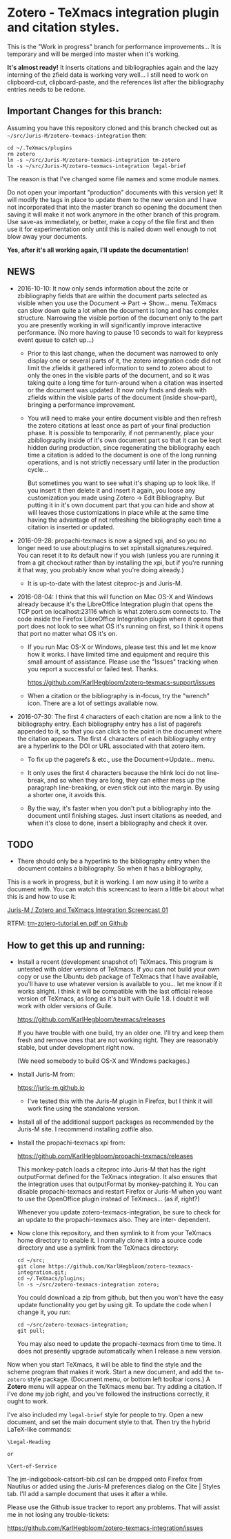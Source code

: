 Zotero - TeXmacs integration plugin and citation styles.
========================================================

This is the "Work in progress" branch for performance
improvements... It is temporary and will be merged into master when
it's working.

**It's almost ready!** It inserts citations and bibliographies again
and the lazy interning of the zfield data is working very well... I
still need to work on clipboard-cut, clipboard-paste, and the
references list after the bibliography entries needs to be redone.

## Important Changes for this branch: ##

Assuming you have this repository cloned and this branch checked out
as `~/src/Juris-M/zotero-texmacs-integration` then:

    cd ~/.TeXmacs/plugins
    rm zotero
    ln -s ~/src/Juris-M/zotero-texmacs-integration tm-zotero
    ln -s ~/src/Juris-M/zotero-texmacs-integration legal-brief

The reason is that I've changed some file names and some module names.

Do not open your important "production" documents with this version
yet! It will modify the <zcite> tags in place to update them to the
new version and I have not incorporated that into the master branch so
opening the document then saving it will make it not work anymore in
the other branch of this program. Use save-as immediately, or better,
make a copy of the file first and then use it for experimentation only
until this is nailed down well enough to not blow away your documents.

**Yes, after it's all working again, I'll update the documentation!**


NEWS
----

  * 2016-10-10: It now only sends information about the zcite or
    zbibliography fields that are within the document parts selected
    as visible when you use the Document -> Part ->
    Show... menu. TeXmacs can slow down quite a lot when the document
    is long and has complex structure. Narrowing the visible portion
    of the document only to the part you are presently working in will
    significantly improve interactive performance. (No more having to
    pause 10 seconds to wait for keypress event queue to catch up...)
    
    * Prior to this last change, when the document was narrowed to
      only display one or several parts of it, the zotero integration
      code did not limit the zfields it gathered information to send
      to zotero about to only the ones in the visible parts of the
      document, and so it was taking quite a long time for turn-around
      when a citation was inserted or the document was updated. It now
      only finds and deals with zfields within the visible parts of
      the document (inside show-part), bringing a performance
      improvement.
      
    * You will need to make your entire document visible and then
      refresh the zotero citations at least once as part of your final
      production phase. It is possible to temporarily, if not
      permanently, place your zbibliography inside of it's own
      document part so that it can be kept hidden during production,
      since regenerating the bibliography each time a citation is
      added to the document is one of the long running operations, and
      is not strictly necessary until later in the production
      cycle...
      
      But sometimes you want to see what it's shaping up to look
      like. If you insert it then delete it and insert it again, you
      loose any customization you made using Zotero -> Edit
      Bibliography. But putting it in it's own document part that you
      can hide and show at will leaves those customizations in place
      while at the same time having the advantage of not refreshing
      the bibliography each time a citation is inserted or updated.

  * 2016-09-28: propachi-texmacs is now a signed xpi, and so you no
    longer need to use about:plugins to set
    xpinstall.signatures.required. You can reset it to its default now
    if you wish (unless you are running it from a git checkout rather
    than by installing the xpi, but if you're running it that way, you
    probably know what you're doing already.)
    
    * It is up-to-date with the latest citeproc-js and Juris-M.

  * 2016-08-04: I think that this will function on Mac OS-X and
    Windows already because it's the LibreOffice Integration plugin
    that opens the TCP port on localhost:23116 which is what
    zotero.scm connects to. The code inside the Firefox LibreOffice
    Integration plugin where it opens that port does not look to see
    what OS it's running on first, so I think it opens that port no
    matter what OS it's on.
    
    * If you run Mac OS-X or Windows, please test this and let me know
      how it works. I have limited time and equipment and require this
      small amount of assistance. Please use the "Issues" tracking
      when you report a successful or failed test. Thanks.
      
      https://github.com/KarlHegbloom/zotero-texmacs-support/issues
      
      
    * When a citation or the bibliography is in-focus, try the
      "wrench" icon. There are a lot of settings available now.

  * 2016-07-30: The first 4 characters of each citation are now a link
    to the bibliography entry. Each bibliography entry has a list of
    pagerefs appended to it, so that you can click to the point in the
    document where the citation appears. The first 4 characters of
    each bibliography entry are a hyperlink to the DOI or URL
    associated with that zotero item.
    
    * To fix up the pagerefs & etc., use the Document->Update... menu.
    
    * It only uses the first 4 characters because the hlink loci do
      not line-break, and so when they are long, they can either mess
      up the paragraph line-breaking, or even stick out into the
      margin. By using a shorter one, it avoids this.
    
    * By the way, it's faster when you don't put a bibliography into
      the document until finishing stages. Just insert citations as
      needed, and when it's close to done, insert a bibliography and
      check it over.
    
TODO
----

  * There should only be a hyperlink to the bibliography entry when
    the document contains a bibliography. So when it has a
    bibliography,

This is a work in progress, but it is working. I am now using it to
write a document with. You can watch this screencast to learn a little
bit about what this is and how to use it:

[Juris-M / Zotero and TeXmacs Integration Screencast 01](https://www.youtube.com/watch?v=4Ssik5qyt5w)

RTFM: [tm-zotero-tutorial.en.pdf on Github](https://github.com/KarlHegbloom/zotero-texmacs-integration/blob/master/doc/tm-zotero-tutorial.en.pdf)

How to get this up and running:
-------------------------------

  * Install a recent (development snapshot of) TeXmacs. This program
    is untested with older versions of TeXmacs. If you can not build
    your own copy or use the Ubuntu deb package of TeXmacs that I have
    available, you'll have to use whatever version is available to
    you... let me know if it works alright. I think it will be
    compatible with the last official release version of TeXmacs, as
    long as it's built with Guile 1.8. I doubt it will work with older
    versions of Guile.
    
    https://github.com/KarlHegbloom/texmacs/releases
    
    If you have trouble with one build, try an older one. I'll try and
    keep them fresh and remove ones that are not working right. They
    are reasonably stable, but under development right now.
    
    (We need somebody to build OS-X and Windows packages.)

  * Install Juris-M from:
  
    https://juris-m.github.io

    * I've tested this with the Juris-M plugin in Firefox, but I think
      it will work fine using the standalone version.
      
  * Install all of the additional support packages as recommended by
    the Juris-M site. I recommend installing zotfile also.
      
  * Install the propachi-texmacs xpi from:
 
    https://github.com/KarlHegbloom/propachi-texmacs/releases
    
    This monkey-patch loads a citeproc into Juris-M that has the right
    outputFormat defined for the TeXmacs integration. It also ensures
    that the integration uses that outputFormat by monkey-patching
    it. You can disable propachi-texmacs and restart Firefox or
    Juris-M when you want to use the OpenOffice plugin instead of
    TeXmacs... (as if, right?)

    Whenever you update zotero-texmacs-integration, be sure to check
    for an update to the propachi-texmacs also. They are inter-
    dependent.

  * Now clone this repository, and then symlink to it from your
    TeXmacs home directory to enable it. I normally clone it into a
    source code directory and use a symlink from the TeXmacs
    directory:

        cd ~/src;
        git clone https://github.com/KarlHegbloom/zotero-texmacs-integration.git;
        cd ~/.TeXmacs/plugins;
        ln -s ~/src/zotero-texmacs-integration zotero;
    
    You could download a zip from github, but then you won't have the
    easy update functionality you get by using git. To update the code
    when I change it, you run:
    
 
        cd ~/src/zotero-texmacs-integration;
        git pull;
    
    You may also need to update the propachi-texmacs from time to
    time. It does not presently upgrade automatically when I release a
    new version.


Now when you start TeXmacs, it will be able to find the style and the
scheme program that makes it work. Start a new document, and add the
`tm-zotero` style package. (Document menu, or bottom left toolbar
icons.) A **Zotero** menu will appear on the TeXmacs menu bar. Try
adding a citation. If I've done my job right, and you've followed the
instructions correctly, it ought to work.

I've also included my `legal-brief` style for people to try. Open a
new document, and set the main document style to that. Then try the
hybrid LaTeX-like commands:

    \Legal-Heading
    
    or
    
    \Cert-of-Service

The jm-indigobook-catsort-bib.csl can be dropped onto Firefox from
Nautilus or added using the Juris-M preferences dialog on the Cite |
Styles tab. I'll add a sample document that uses it after a while.

Please use the Github issue tracker to report any problems. That will
assist me in not losing any trouble-tickets:

<https://github.com/KarlHegbloom/zotero-texmacs-integration/issues>

